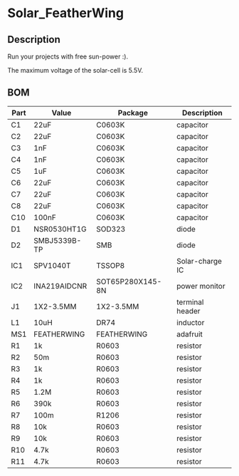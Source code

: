 # Solar_FeatherWing
##  Description
Run your projects with free sun-power :).


The maximum voltage of the solar-cell is 5.5V. 

## BOM
| Part | Value | Package | Description |
| --- | --- | --- | --- |
| C1 | 22uF | C0603K | capacitor |
| C2 | 22uF | C0603K   | capacitor |
| C3 | 1nF | C0603K | capacitor |
| C4 | 1nF | C0603K | capacitor |
| C5 | 1uF | C0603K | capacitor |
| C6 | 22uF | C0603K | capacitor |
| C7 | 22uF | C0603K | capacitor |
| C8 | 22uF | C0603K | capacitor |
| C10 | 100nF | C0603K | capacitor |
| D1 | NSR0530HT1G | SOD323 | diode |
| D2 | SMBJ5339B-TP | SMB | diode |
| IC1 | SPV1040T | TSSOP8 | Solar-charge IC |
| IC2 | INA219AIDCNR | SOT65P280X145-8N | power monitor |
| J1 | 1X2-3.5MM | 1X2-3.5MM | terminal header |
| L1 | 10uH | DR74 | inductor | Shielded Iinductor |
| MS1 | FEATHERWING | FEATHERWING | adafruit |
| R1 | 1k | R0603 | resistor |
| R2 | 50m | R0603 | resistor |
| R3 | 1k | R0603 | resistor |
| R4 | 1k | R0603 | resistor |
| R5 | 1.2M | R0603 | resistor |
| R6 | 390k | R0603 | resistor |
| R7 | 100m | R1206 | resistor |
| R8 | 10k | R0603 | resistor |
| R9 | 10k | R0603 | resistor |
| R10 | 4.7k | R0603 | resistor |
| R11 | 4.7k | R0603 | resistor |
